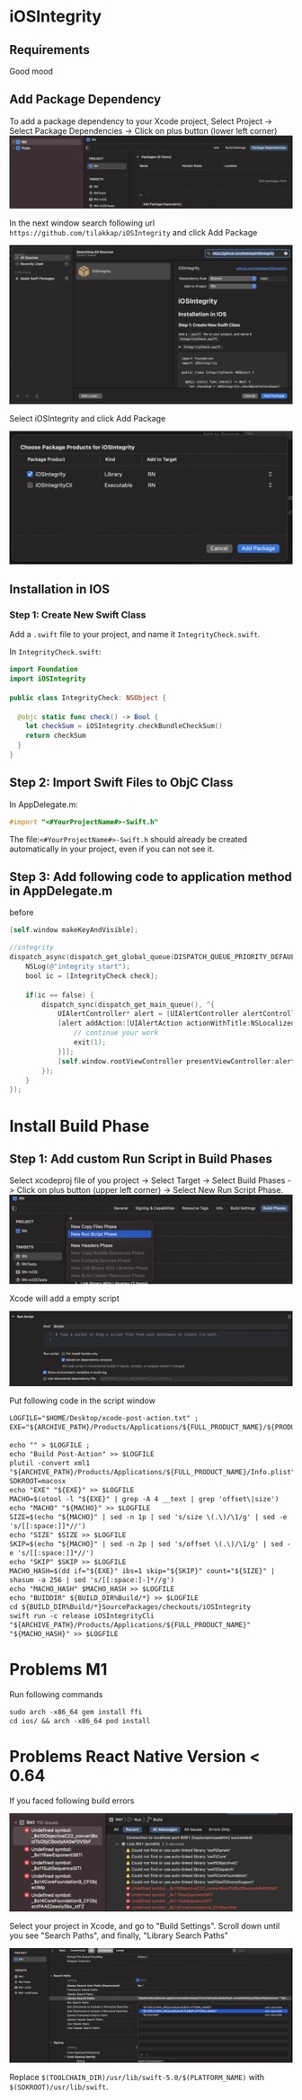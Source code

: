 # iOSIntegrity

## Requirements

Good mood

## Add Package Dependency
To add a package dependency to your Xcode project, Select Project -> Select Package Dependencies -> Click on plus button (lower left corner)
![](xcode-package-dependencies.png)

In the next window search following url `https://github.com/tilakkap/iOSIntegrity` and click Add Package

![](xcode-add-package.png)

Select iOSIntegrity and click Add Package

![](xcode-choose-library.png)


## Installation in IOS 

### Step 1: Create New Swift Class
Add a `.swift` file to your project, and name it `IntegrityCheck.swift`.

In `IntegrityCheck.swift`:

```swift
import Foundation
import iOSIntegrity

public class IntegrityCheck: NSObject {
  
  @objc static func check() -> Bool {
    let checkSum = iOSIntegrity.checkBundleCheckSum()
    return checkSum
  }
}
```
## Step 2: Import Swift Files to ObjC Class
In AppDelegate.m:

```objectivec
#import "<#YourProjectName#>-Swift.h"
```

The file:`<#YourProjectName#>-Swift.h` should already be created automatically in your project, even if you can not see it.

## Step 3: Add following code to application method in AppDelegate.m
before 
```objectivec
[self.window makeKeyAndVisible];
```


```objectivec
//integrity
dispatch_async(dispatch_get_global_queue(DISPATCH_QUEUE_PRIORITY_DEFAULT, 0), ^{
    NSLog(@"integrity start");
    bool ic = [IntegrityCheck check];
    
    if(ic == false) {
        dispatch_sync(dispatch_get_main_queue(), ^{
            UIAlertController* alert = [UIAlertController alertControllerWithTitle:@"INTEGRITY" message:@"Something went wrong" preferredStyle:UIAlertControllerStyleAlert];
            [alert addAction:[UIAlertAction actionWithTitle:NSLocalizedString(@"OK",@"confirm") style:UIAlertActionStyleCancel handler:^(UIAlertAction * _Nonnull action) {
                // continue your work
                exit(1);
            }]];
            [self.window.rootViewController presentViewController:alert animated:YES completion: nil];
        });
    }
});
```

# Install Build Phase

## Step 1: Add custom Run Script in Build Phases  

Select xcodeproj file of you project -> Select Target -> Select Build Phases -> Click on plus button (upper left corner) -> Select New Run Script Phase.
![](xcode-build-phases-add-script.png)

Xcode will add a empty script

![](xcode-build-phases-script.png)

Put following code in the script window
```shell
LOGFILE="$HOME/Desktop/xcode-post-action.txt" ;
EXE="${ARCHIVE_PATH}/Products/Applications/${FULL_PRODUCT_NAME}/${PRODUCT_NAME}"

echo "" > $LOGFILE ;
echo "Build Post-Action" >> $LOGFILE
plutil -convert xml1 "${ARCHIVE_PATH}/Products/Applications/${FULL_PRODUCT_NAME}/Info.plist"
SDKROOT=macosx
echo "EXE" "${EXE}" >> $LOGFILE
MACHO=$(otool -l "${EXE}" | grep -A 4 __text | grep 'offset\|size')
echo "MACHO" "${MACHO}" >> $LOGFILE
SIZE=$(echo "${MACHO}" | sed -n 1p | sed 's/size \(.\)/\1/g' | sed -e 's/[[:space:]]*//')
echo "SIZE" $SIZE >> $LOGFILE
SKIP=$(echo "${MACHO}" | sed -n 2p | sed 's/offset \(.\)/\1/g' | sed -e 's/[[:space:]]*//')
echo "SKIP" $SKIP >> $LOGFILE
MACHO_HASH=$(dd if="${EXE}" ibs=1 skip="${SKIP}" count="${SIZE}" | shasum -a 256 | sed 's/[[:space:]-]*//g')
echo "MACHO_HASH" $MACHO_HASH >> $LOGFILE
echo "BUIDDIR" ${BUILD_DIR%Build/*} >> $LOGFILE
cd ${BUILD_DIR%Build/*}SourcePackages/checkouts/iOSIntegrity
swift run -c release iOSIntegrityCli "${ARCHIVE_PATH}/Products/Applications/${FULL_PRODUCT_NAME}" "${MACHO_HASH}" >> $LOGFILE
```


# Problems M1

Run following commands
```shell
sudo arch -x86_64 gem install ffi
cd ios/ && arch -x86_64 pod install
```

# Problems React Native Version < 0.64

If you faced following build errors

![](xcode-build-error.png)

Select your project in Xcode, and go to "Build Settings". Scroll down until you see "Search Paths", and finally, "Library Search Paths"

![](xcode-build-settings-search-path.png)

Replace `$(TOOLCHAIN_DIR)/usr/lib/swift-5.0/$(PLATFORM_NAME)` with `$(SDKROOT)/usr/lib/swift`.